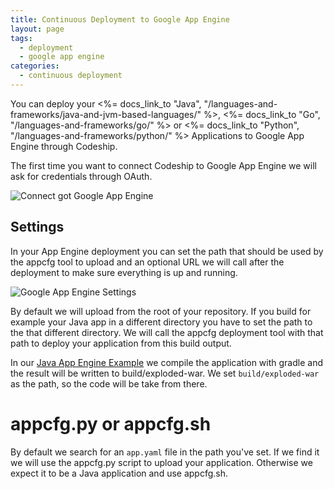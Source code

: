 ```yaml
---
title: Continuous Deployment to Google App Engine
layout: page
tags:
  - deployment
  - google app engine
categories:
  - continuous deployment
---
```

You can deploy your <%= docs_link_to "Java", "/languages-and-frameworks/java-and-jvm-based-languages/" %>,
<%= docs_link_to "Go", "/languages-and-frameworks/go/" %>
 or <%= docs_link_to "Python", "/languages-and-frameworks/python/" %> Applications to Google App Engine through Codeship.

The first time you want to connect Codeship to Google App Engine we will
ask for credentials through OAuth.

![Connect got Google App Engine](deployment/connect_to_gae.png)

## Settings

In your App Engine deployment you can set the path that should be used by
the appcfg tool to upload and an optional URL we will call after the deployment
to make sure everything is up and running.

![Google App Engine Settings](deployment/gae_settings.png)

By default we will upload from the root of your repository. If you build for
example your Java app in a different directory you have to set the path to the
that different directory. We will call the appcfg deployment tool with that path
to deploy your application from this build output.

In our [Java App Engine Example](https://github.com/CodeshipExamples/java-app-engine)
we compile the application with gradle and the
result will be written to build/exploded-war. We set ```build/exploded-war```
as the path, so the code will be take from there.

# appcfg.py or appcfg.sh

By default we search for an ```app.yaml``` file in the path you've set. If we
find it we will use the appcfg.py script to upload your application. Otherwise we
expect it to be a Java application and use appcfg.sh.
